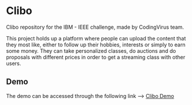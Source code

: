 # Clibo

Clibo repository for the IBM - IEEE challenge, made by CodingVirus team.

This project holds up a platform where people can upload the content that they most like, either to follow up their hobbies, interests or simply to earn some money. They can take personalized classes, do auctions and do proposals with different prices in order to get a streaming class with other users.

## Demo

The demo can be accessed through the following link --> [Clibo Demo](https://ibm-challenge-d1eaa.web.app/)
